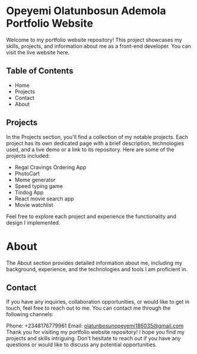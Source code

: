 # Opeyemi Olatunbosun Ademola Portfolio Website

Welcome to my portfolio website repository! This project showcases my skills, projects, and information about me as a front-end developer. You can visit the live website here.

## Table of Contents

- Home
- Projects
- Contact
- About

## Projects

In the Projects section, you'll find a collection of my notable projects. Each project has its own dedicated page with a brief description, technologies used, and a live demo or a link to its repository. Here are some of the projects included:

- Regal Cravings Ordering App
- PhotoCart
- Meme generator
- Speed typing game
- Tindog App
- React movie search app
- Movie watchlist

Feel free to explore each project and experience the functionality and design I implemented.

# About

The About section provides detailed information about me, including my background, experience, and the technologies and tools I am proficient in.

## Contact

If you have any inquiries, collaboration opportunities, or would like to get in touch, feel free to reach out to me. You can contact me through the following channels:

Phone: +2348176779961
Email: olatunbosunopeyemi186035@gmail.com
Thank you for visiting my portfolio website repository! I hope you find my projects and skills intriguing. Don't hesitate to reach out if you have any questions or would like to discuss any potential opportunities.
